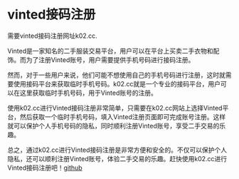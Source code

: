 # vinted接码注册

需要vinted接码注册网址k02.cc.

Vinted是一家知名的二手服装交易平台，用户可以在平台上买卖二手衣物和配饰。而为了注册Vinted账号，用户需要提供手机号码进行接码注册。

然而，对于一些用户来说，他们可能不想使用自己的手机号码进行注册，这时就需要使用接码平台来获取临时手机号码。k02.cc就是一个专业的接码平台，用户可以在这里获取临时手机号码，用于Vinted账号的注册。

使用k02.cc进行Vinted接码注册非常简单，只需要在k02.cc网站上选择Vinted平台，然后获取一个临时手机号码，填入Vinted注册页面即可完成账号注册。这样就可以保护个人手机号码的隐私，同时顺利注册Vinted账号，享受二手交易的乐趣。

总之，通过k02.cc进行Vinted接码注册是非常方便和安全的。不仅可以保护个人隐私，还可以顺利注册Vinted账号，体验二手交易的乐趣。赶快使用k02.cc进行Vinted接码注册吧！[github](https://github.com)